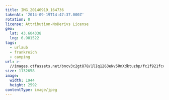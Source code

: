 ```yaml
---
title: IMG_20140919_164736
takenAt: '2014-09-19T14:47:37.000Z'
rotation: 0
license: Attribution-NoDerivs License
geo:
  lat: 43.604338
  lng: 6.901522
tags:
  - urlaub
  - frankreich
  - camping
url: >-
  //images.ctfassets.net/bncv3c2gt878/1lIq1263eNv5RnXdktuzbp/fc1f921fcc194e9a2435d2619a8351d2/img_20140919_164736_28313035105_o
size: 1132658
image:
  width: 1944
  height: 2592
contentType: image/jpeg
---
```


